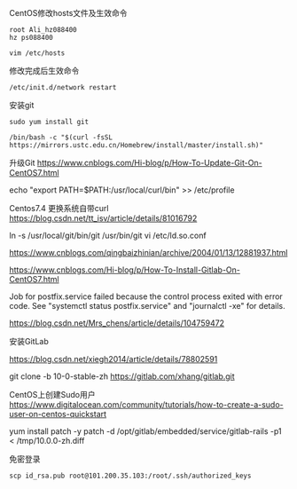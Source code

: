 CentOS修改hosts文件及生效命令

```
root Ali_hz088400
hz ps088400
```

```shell
vim /etc/hosts
```

修改完成后生效命令
```shell
/etc/init.d/network restart
```

安装git
```
sudo yum install git
```

```
/bin/bash -c "$(curl -fsSL https://mirrors.ustc.edu.cn/Homebrew/install/master/install.sh)"
```

升级Git
https://www.cnblogs.com/Hi-blog/p/How-To-Update-Git-On-CentOS7.html


echo "export PATH=$PATH:/usr/local/curl/bin" >> /etc/profile

Centos7.4 更换系统自带curl
https://blog.csdn.net/tt_isv/article/details/81016792


ln -s /usr/local/git/bin/git /usr/bin/git
vi /etc/ld.so.conf


https://www.cnblogs.com/qingbaizhinian/archive/2004/01/13/12881937.html


https://www.cnblogs.com/Hi-blog/p/How-To-Install-Gitlab-On-CentOS7.html


Job for postfix.service failed because the control process exited with error code. See "systemctl status postfix.service" and "journalctl -xe" for details.

https://blog.csdn.net/Mrs_chens/article/details/104759472

安装GitLab

https://blog.csdn.net/xiegh2014/article/details/78802591

git clone -b 10-0-stable-zh https://gitlab.com/xhang/gitlab.git


CentOS上创建Sudo用户
https://www.digitalocean.com/community/tutorials/how-to-create-a-sudo-user-on-centos-quickstart

yum install patch -y patch -d /opt/gitlab/embedded/service/gitlab-rails -p1 < /tmp/10.0.0-zh.diff


免密登录
```shell
scp id_rsa.pub root@101.200.35.103:/root/.ssh/authorized_keys
```